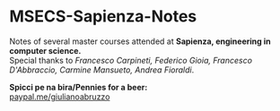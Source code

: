 # MSECS-Sapienza-Notes
Notes of several master courses attended at **Sapienza, engineering in computer science.**<br/>
Special thanks to *Francesco Carpineti, Federico Gioia, Francesco D'Abbraccio, Carmine Mansueto, Andrea Fioraldi*.<br/>

**Spicci pe na bira/Pennies for a beer:**<br/>
[paypal.me/giulianoabruzzo](https://paypal.me/giulianoabruzzo)
